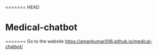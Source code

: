 <<<<<<< HEAD
# Medical-chatbot

=======
Go to the wabsite 
https://amankumar006.github.io/medical-chatbot/
